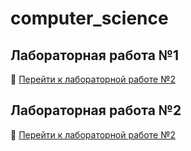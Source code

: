 # computer_science

## Лабораторная работа №1

📁 [Перейти к лабораторной работе №2](ziiim_11/nikiforova/lesson_1_part_2/tasks_3_1)

## Лабораторная работа №2

📁 [Перейти к лабораторной работе №2](ziiim_11/nikiforova/lesson_1_part_2/tasks_3_2)
